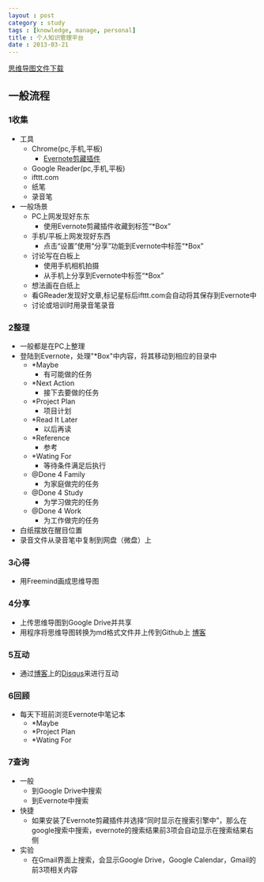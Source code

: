 ```yaml
---
layout : post
category : study
tags : [knowledge, manage, personal]
title : 个人知识管理平台
date : 2013-03-21
---
```

[思维导图文件下载](https://docs.google.com/file/d/0B1DrsqrLRzeIaDl3YW1BYnhPMjA/edit?usp=sharing)

## 一般流程


### 1收集 

- 工具
    - Chrome(pc,手机,平板)
        - [Evernote剪藏插件](https://chrome.google.com/webstore/detail/evernote-web-clipper/pioclpoplcdbaefihamjohnefbikjilc)
    - Google Reader(pc,手机,平板)
    - ifttt.com
    - 纸笔
    - 录音笔
- 一般场景
    - PC上网发现好东东
        - 使用Evernote剪藏插件收藏到标签“*Box”
    - 手机/平板上网发现好东西
        - 点击“设置”使用“分享”功能到Evernote中标签“*Box”
    - 讨论写在白板上
        - 使用手机相机拍摄
        - 从手机上分享到Evernote中标签“*Box”
    - 想法画在白纸上
    - 看GReader发现好文章,标记星标后ifttt.com会自动将其保存到Evernote中
    - 讨论或培训时用录音笔录音

### 2整理

- 一般都是在PC上整理
- 登陆到Evernote，处理"\*Box"中内容，将其移动到相应的目录中
    - \*Maybe
        - 有可能做的任务
    - \*Next Action
        - 接下去要做的任务
    - \*Project Plan
        - 项目计划
    - \*Read It Later
        - 以后再读
    - \*Reference
        - 参考
    - \*Wating For
        - 等待条件满足后执行
    - @Done 4 Family
        - 为家庭做完的任务
    - @Done 4 Study
        - 为学习做完的任务
    - @Done 4 Work
        - 为工作做完的任务
- 白纸摆放在醒目位置
- 录音文件从录音笔中复制到网盘（微盘）上

### 3心得

- 用Freemind画成思维导图

### 4分享

- 上传思维导图到Google Drive并共享
- 用程序将思维导图转换为md格式文件并上传到Github上 [博客](http://samrain.github.com)

### 5互动

- 通过[博客](http://samrain.github.com)上的[Disqus](http://disqus.com/)来进行互动

### 6回顾

- 每天下班前浏览Evernote中笔记本
    - \*Maybe
    - \*Project Plan
    - \*Wating For

### 7查询

- 一般
    - 到Google Drive中搜索
    - 到Evernote中搜索
- 快捷
    - 如果安装了Evernote剪藏插件并选择“同时显示在搜索引擎中”，那么在google搜索中搜索，evernote的搜索结果前3项会自动显示在搜索结果右侧
- 实验
    - 在Gmail界面上搜索，会显示Google Drive，Google Calendar，Gmail的前3项相关内容
